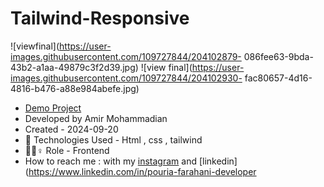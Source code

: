 # Tailwind-Responsive
![viewfinal](https://user-images.githubusercontent.com/109727844/204102879-
086fee63-9bda-43b2-a1aa-49879c3f2d39.jpg)
![view final](https://user-images.githubusercontent.com/109727844/204102930-
fac80657-4d16-4816-b476-a88e984abefe.jpg)
- [Demo Project](https://pouria-farahani-developer.github.io/Accordion-Menu-ByReact/)
- Developed by Amir Mohammadian
- Created - 2024-09-20
- 🤖 Technologies Used - Html , css , tailwind
- 🤖🤖♀️ Role - Frontend
- How to reach me : with my 
[instagram](https://www.instagram.com/pouria_farahani_developer) and 
[linkedin](https://www.linkedin.com/in/pouria-farahani-developer
